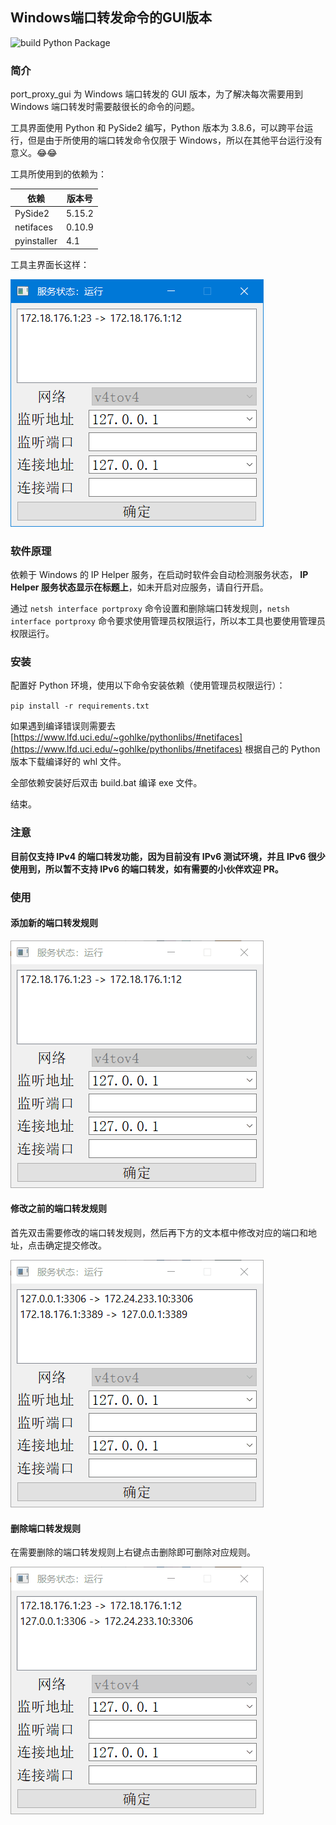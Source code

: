 ## Windows端口转发命令的GUI版本

![build Python Package](https://github.com/libra146/port_proxy_gui/workflows/build%20Python%20Package/badge.svg?branch=main)

### 简介

port_proxy_gui 为 Windows 端口转发的 GUI 版本，为了解决每次需要用到 Windows 端口转发时需要敲很长的命令的问题。

工具界面使用 Python 和 PySide2 编写，Python 版本为 3.8.6，可以跨平台运行，但是由于所使用的端口转发命令仅限于 Windows，所以在其他平台运行没有意义。😂😂

工具所使用到的依赖为：

| 依赖        | 版本号 |
| ----------- | ------ |
| PySide2     | 5.15.2 |
| netifaces   | 0.10.9 |
| pyinstaller | 4.1    |

工具主界面长这样：

![](img/main.png)

### 软件原理

依赖于 Windows 的 IP Helper 服务，在启动时软件会自动检测服务状态， **IP Helper 服务状态显示在标题上**，如未开启对应服务，请自行开启。

通过 `netsh interface portproxy` 命令设置和删除端口转发规则，`netsh interface portproxy` 命令要求使用管理员权限运行，所以本工具也要使用管理员权限运行。

### 安装

配置好 Python 环境，使用以下命令安装依赖（使用管理员权限运行）：

`pip install -r requirements.txt`

如果遇到编译错误则需要去 [https://www.lfd.uci.edu/~gohlke/pythonlibs/#netifaces](https://www.lfd.uci.edu/~gohlke/pythonlibs/#netifaces)
根据自己的 Python 版本下载编译好的 whl 文件。

全部依赖安装好后双击 build.bat 编译 exe 文件。

结束。

### 注意

**目前仅支持 IPv4 的端口转发功能，因为目前没有 IPv6 测试环境，并且 IPv6 很少使用到，所以暂不支持 IPv6 的端口转发，如有需要的小伙伴欢迎 PR。**

### 使用

#### 添加新的端口转发规则

![](img/add.gif)

#### 修改之前的端口转发规则

首先双击需要修改的端口转发规则，然后再下方的文本框中修改对应的端口和地址，点击确定提交修改。

![](img/edit.gif)

#### 删除端口转发规则

在需要删除的端口转发规则上右键点击删除即可删除对应规则。

![](img/del.gif)
